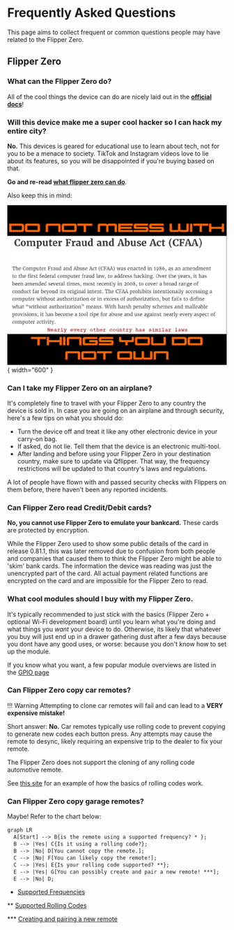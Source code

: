 # Frequently Asked Questions
This page aims to collect frequent or common questions people may have related to the Flipper Zero.


## Flipper Zero

### What can the Flipper Zero do?
All of the cool things the device can do are nicely laid out in the [**official docs**](https://docs.flipper.net)!

### Will this device make me a super cool hacker so I can hack my entire city?
**No.** This devices is geared for educational use to learn about tech, not for you to be a menace to society. TikTok and Instagram videos love to lie about its features, so you will be disappointed if you're buying based on that. 

**Go and re-read [what flipper zero can do](https://docs.flipper.net)**.

Also keep this in mind:

![CFAA Law Image](assets/images/CFAA.jpg){ width="600" }

### Can I take my Flipper Zero on an airplane?
It's completely fine to travel with your Flipper Zero to any country the device is sold in. In case you are going on an airplane and through security, here's a few tips on what you should do:

* Turn the device off and treat it like any other electronic device in your carry-on bag.
* If asked, do not lie. Tell them that the device is an electronic multi-tool.
* After landing and before using your Flipper Zero in your destination country, make sure to update via Qflipper. That way, the frequency restrictions will be updated to that country's laws and regulations.

A lot of people have flown with and passed security checks with Flippers on them before, there haven't been any reported incidents. 

### Can Flipper Zero read Credit/Debit cards?
**No, you cannot use Flipper Zero to emulate your bankcard.**  These cards are protected by encryption.

While the Flipper Zero used to show some public details of the card in release 0.81.1, this was later removed due to confusion from both people and companies that caused them to think the Flipper Zero might be able to 'skim' bank cards. The information the device was reading was just the unencrypted part of the card. All actual payment related functions are encrypted on the card and are impossible for the Flipper Zero to read. 

### What cool modules should I buy with my Flipper Zero. 

It's typically recommended to just stick with the basics (Flipper Zero + optional Wi-Fi development board) until you learn what you're doing and what things you *want* your device to do. 
Otherwise, its likely that whatever you buy will just end up in a drawer gathering dust after a few days because you dont have any good uses, or worse: because you don't know how to set up the module. 

If you know what you want, a few popular module overviews are listed in the [GPIO page](gpio-overview.md#popular-modules)

### Can Flipper Zero copy car remotes?

!!! Warning
    Attempting to clone car remotes will fail and can lead to a **VERY expensive mistake!**

Short answer: **No.** Car remotes typically use rolling code to prevent copying to generate new codes each button press. Any attempts may cause the remote to desync, likely requiring an expensive trip to the dealer to fix your remote.

The Flipper Zero does not support the cloning of any rolling code automotive remote. 

See [this site](https://harryli0088.github.io/rolling-code/) for an example of how the basics of rolling codes work.

### Can Flipper Zero copy garage remotes?
Maybe! Refer to the chart below:

``` mermaid
graph LR
  A[Start] --> B{is the remote using a supported frequency? * };
  B --> |Yes| C{Is it using a rolling code?};
  B --> |No| D[You cannot copy the remote.];
  C --> |No| F[You can likely copy the remote!];
  C --> |Yes| E{Is your rolling code supported? **};
  E --> |Yes| G[You can possibly create and pair a new remote! ***];
  E --> |No| D;
```
* [Supported Frequencies](https://docs.flipper.net/sub-ghz/frequencies)

** [Supported Rolling Codes](https://docs.flipper.net/sub-ghz/add-new-remote#3iGlU)

*** [Creating and pairing a new remote](https://docs.flipper.net/sub-ghz/add-new-remote)